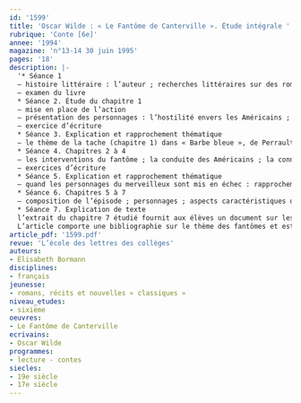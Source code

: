 ```yaml
---
id: '1599'
title: 'Oscar Wilde : « Le Fantôme de Canterville ». Étude intégrale '
rubrique: 'Conte [6e]'
annee: '1994'
magazine: 'n°13-14 30 juin 1995'
pages: '18'
description: |-
  '* Séance 1
  – histoire littéraire : l’auteur ; recherches littéraires sur des romanciers britanniques ; classement chronologique
  – examen du livre
  * Séance 2. Étude du chapitre 1
  – mise en place de l’action
  – présentation des personnages : l’hostilité envers les Américains ; les éléments d’une peinture critique ; une attitude indulgente
  – exercice d’écriture
  * Séance 3. Explication et rapprochement thématique
  – le thème de la tache (chapitre 1) dans « Barbe bleue », de Perrault
  * Séance 4. Chapitres 2 à 4
  – les interventions du fantôme ; la conduite des Américains ; la connaissance du fantôme ; titres possibles pour cet épisode
  – exercices d’écriture
  * Séance 5. Explication et rapprochement thématique
  – quand les personnages du merveilleux sont mis en échec : rapprochement avec « Le Carosse inutile », d’Anouilh
  * Séance 6. Chapitres 5 à 7
  – composition de l’épisode ; personnages ; aspects caractéristiques du dénouement
  * Séance 7. Explication de texte
  l’extrait du chapitre 7 étudié fournit aux élèves un document sur les funérailles d’autrefois
  L’article comporte une bibliographie sur le thème des fantômes et est suivi, en annexe, de l’extrait de « Barbe bleue » et de la fable d’Anouilh.'
article_pdf: '1599.pdf'
revue: 'L’école des lettres des collèges'
auteurs:
- Élisabeth Bormann
disciplines:
- français
jeunesse:
- romans, récits et nouvelles « classiques »
niveau_etudes:
- sixième
oeuvres:
- Le Fantôme de Canterville
ecrivains:
- Oscar Wilde
programmes:
- lecture - contes
siecles:
- 19e siècle
- 17e siècle
---
```

